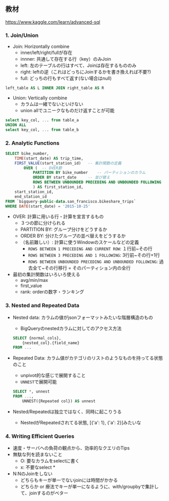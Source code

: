 ## 教材
https://www.kaggle.com/learn/advanced-sql


### 1. Join/Union
* Join: Horizontally combine
    * inner/left/right/fullが存在
    * innner: 共通して存在する行（key）のみJoin
    * left: 左のテーブルの行はすべて、Joinは存在するもののみ
    * right: leftの逆（これはどっちにJoinするかを書き換えれば不要?)
    * full: どっちの行もすべて返す(ない場合はnull)
```sql
left_table AS L INNER JOIN right_table AS R
```

* Union: Vertically combine
    * カラムは一緒でないといけない
    * union allでユニークなものだけ返すことが可能
```sql
select key_col, ... from table_a
UNION ALL
select key_col, ... from table_b
```

### 2. Analytic Functions
```sql
SELECT bike_number,
    TIME(start_date) AS trip_time,
    FIRST_VALUE(start_station_id)   -- 集計関数の定義
        OVER (  -- OVER節
            PARTITION BY bike_number    -- パーティションのカラム
            ORDER BY start_date     -- 並び替え
            ROWS BETWEEN UNBOUNDED PRECEDING AND UNBOUNDED FOLLOWING    -- ウインドウ範囲
            ) AS first_station_id,
    start_station_id,
    end_station_id
FROM `bigquery-public-data.san_francisco.bikeshare_trips`
WHERE DATE(start_date) = '2015-10-25' 
```
* OVER: 計算に用いる行・計算を宣言するもの
    * ３つの節に分けられる
    * PARTITION BY: グループ分けをどうするか
    * ORDER BY: 分けたグループの並べ替えをどうするか
    * （名前難しい）: 計算に使うWindowのスケールなどの定義
        * `ROWS BETWEEN 1 PRECEDING AND CURRENT ROW`: １行前~その行
        * `ROWS BETWEEN 3 PRECEDING AND 1 FOLLOWING`: 3行前~その行+1行
        * `ROWS BETWEEN UNBOUNDED PRECEDING AND UNBOUNDED FOLLOWING`: 過去全て~その行移行 = そのパーティション内の全行
* 最初の集計関数はいろいろ使える
    * avg/min/max
    * first_value
    * rank: orderの数字・ランキング


### 3. Nested and Repeated Data
* Nested data: カラムの値がjsonフォーマットみたいな階層構造のもの
    * BigQueryのnestedカラムに対してのアクセス方法
    ```sql
    SELECT {normal_cols},
        {nested_col}.{field_name}
    FROM ...
    ```

* Repeated Data: カラム値がカテゴリのリストのようなものを持ってる状態のこと
    * unpivot的な感じで展開すること
    * `UNNEST`で展開可能
    ```sql
    SELECT *, unnest
    FROM ...,
        UNNEST({Repeated col}) AS unnest
    ```
* Nested/Repeatedは独立ではなく、同時に起こりうる
    * NestedがRepeatedされてる状態, [{'a': 1}, {'a': 2}]みたいな

### 4. Writing Efficient Queries
* 速度・サーバへの負荷の観点から、効率的なクエリのTips
* 無駄な列を読まないこと
    * O: 要なカラムをselectに書く
    * x: 不要なselect *
* N:NのJoinをしない
    * どちらもキーが単一でないjoinには時間がかかる
    * どちらか or 療法でキーが単一になるように、with/groupbyで集計して、joinするのがベター